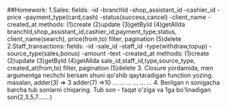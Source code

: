 ##Homework:
1.Sales: 
fields:
    -id
    -branchId
    -shop_assistant_id
    -cashier_id
    -price
    -payment_type(card,cash)
    -status(success,cancel)
    -client_name
    -created_at
methods:
     (1)create
     (2)update
     (3)getById
     (4)getAllda branchId,shop_assistant_id,cashier_id,payment_type,status, client_name(search), price(from,to) filter, pagination
     (5)delete
2.Staff_transactions:
fields:
    -id
    -sale_id
    -staff_id
    -type(withdraw,topup)
    -source_type(sales,bonus)
    -amount
    -text
    -created_at
methods:
     (1)create
     (2)update
     (3)getById
     (4)getAllda sale_id,staff_id,type,source_type, created_at(from,to) filter, pagination
     (5)delete
3. Closure yordamida, men argumentga nechchi bersam shuni qo'shib qaytaradigan function yozing.
masalan, 
 adder(3) => 3
 adder(7) =>10
... ... ... ... ... ...
4. Berilgan n sonigacha barcha tub sonlarni chiqaring. Tub son - faqat o'ziga va 1ga bo'linadigan son(2,3,5,7.......)